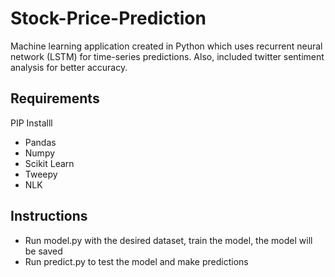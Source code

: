 # Stock-Price-Prediction
Machine learning application created in Python which uses recurrent neural network (LSTM) for time-series predictions. Also, included twitter sentiment analysis for better accuracy.

## Requirements
PIP Installl
- Pandas
- Numpy
- Scikit Learn
- Tweepy
- NLK

## Instructions
 - Run model.py with the desired dataset, train the model, the model will be saved
 - Run predict.py to test the model and make predictions
